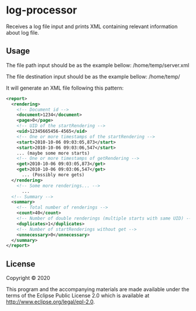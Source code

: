 # log-processor

Receives a log file input and prints XML containing relevant information about log file.

## Usage

The file path input should be as the example bellow:
/home/temp/server.xml

The file destination input should be as the example bellow:
/home/temp/

It will generate an XML file following this pattern:
```xml
<report>
  <rendering>
    <!-- Document id -->
    <document>1234</document>
    <page>0</page>
    <!-- UID of the startRendering -->
    <uid>12345665456-4565</uid>
    <!-- One or more timestamps of the startRendering -->
    <start>2010-10-06 09:03:05,873</start>
    <start>2010-10-06 09:03:06,547</start>
    ... (maybe some more starts)
    <!-- One or more timestamps of getRendering -->
    <get>2010-10-06 09:03:05,873</get>
    <get>2010-10-06 09:03:06,547</get>
      ... (Possibly more gets)
  </rendering>
    <!-- Some more renderings... -->
      ...
  <!-- Summary -->
  <summary>
    <!-- Total number of renderings -->
    <count>40</count>
    <!-- Number of double renderings (multiple starts with same UID) -->
    <duplicates>1</duplicates>
    <!-- Number of startRenderings without get -->
    <unnecessary>0</unnecessary>
  </summary>
</report>
```

## License

Copyright © 2020

This program and the accompanying materials are made available under the
terms of the Eclipse Public License 2.0 which is available at
http://www.eclipse.org/legal/epl-2.0.
